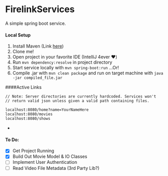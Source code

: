 # FirelinkServices
A simple spring boot service.

#### Local Setup
1. Install Maven \(Link [here](https://maven.apache.org/download.cgi)\)
2. Clone me!
3. Open project in your favorite IDE \(IntelliJ 4ever :heart:\)
4. Run `mvn dependency:resolve` in project directory
5. Start service locally with `mvn spring-boot:run` ...Or!
6. Compile .jar with `mvn clean package` and run on target machine with `java -jar compiled_file.jar`

####Active Links
```
// Note: Server directories are currently hardcoded. Services won't
// return valid json unless given a valid path containing files.
         
localhost:8080/home?name=YourNameHere
localhost:8080/movies
localhost:8080/shows
```
-
#### To Do:
- [X] Get Project Running
- [X] Build Out Movie Model & IO Classes
- [ ] Implement User Authentication
- [ ] Read Video File Metadata (3rd Party Lib?)
